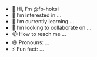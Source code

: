 - 👋 Hi, I’m @fb-hoksi
- 👀 I’m interested in ...
- 🌱 I’m currently learning ...
- 💞️ I’m looking to collaborate on ...
- 📫 How to reach me ...
- 😄 Pronouns: ...
- ⚡ Fun fact: ...

<!---
fb-hoksi/fb-hoksi is a ✨ special ✨ repository because its `README.md` (this file) appears on your GitHub profile.
You can click the Preview link to take a look at your changes.
--->
